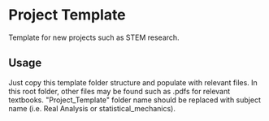 # Project Template
Template for new projects such as STEM research.

## Usage
Just copy this template folder structure and populate with relevant files.
In this root folder, other files may be found such as .pdfs for relevant textbooks.
"Project_Template" folder name should be replaced with subject name (i.e. Real Analysis or statistical_mechanics).